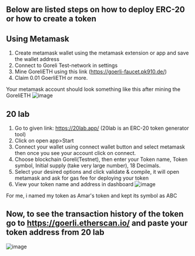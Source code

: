 ## Below are listed steps on how to deploy ERC-20 or how to create a token

## Using Metamask
1. Create metamask wallet using the metamask extension or app and save the wallet address
2. Connect to Goreli Test-network in settings
3. Mine GoreliETH using this link (https://goerli-faucet.pk910.de/)
4. Claim 0.01 GoerliETH or more.

Your metamask account should look something like this after mining the GoreliETH
![image](https://github.com/AmarKumar1912/blockchain/assets/119916402/d53206e3-ca68-4d86-a3dc-8b153b366b12)


## 20 lab
1. Go to given link: https://20lab.app/ (20lab is an ERC-20 token generator tool)
2. Click on open app>Start
3. Connect your wallet using connect wallet button and select metamask then once you see your account click on connect.
4. Choose blockchain Goreli(Testnet), then enter your Token name, Token symbol, Initial supply (take very large number), 18 Decimals.
5. Select your desired options and click validate & compile, it will open metamask and ask for gas fee for deploying your token
6. View your token name and address in dashboard
![image](https://github.com/AmarKumar1912/blockchain/assets/119916402/9e3262a2-7880-4d52-bdd2-3f753f269322)

For me, i named my token as Amar's token and kept its symbol as ABC

## Now, to see the transaction history of the token go to https://goerli.etherscan.io/ and paste your token address from 20 lab

![image](https://github.com/AmarKumar1912/blockchain/assets/119916402/9d5ddc78-bd2d-4c57-947f-020a990b2645)

